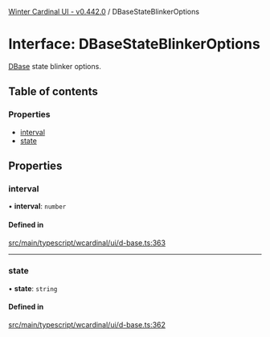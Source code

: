 [Winter Cardinal UI - v0.442.0](../index.md) / DBaseStateBlinkerOptions

# Interface: DBaseStateBlinkerOptions

[DBase](../classes/DBase.md) state blinker options.

## Table of contents

### Properties

- [interval](DBaseStateBlinkerOptions.md#interval)
- [state](DBaseStateBlinkerOptions.md#state)

## Properties

### interval

• **interval**: `number`

#### Defined in

[src/main/typescript/wcardinal/ui/d-base.ts:363](https://github.com/winter-cardinal/winter-cardinal-ui/blob/v0.442.0/src/main/typescript/wcardinal/ui/d-base.ts#L363)

___

### state

• **state**: `string`

#### Defined in

[src/main/typescript/wcardinal/ui/d-base.ts:362](https://github.com/winter-cardinal/winter-cardinal-ui/blob/v0.442.0/src/main/typescript/wcardinal/ui/d-base.ts#L362)
